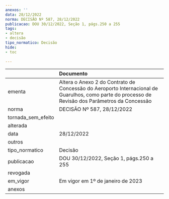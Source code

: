 ```yaml
---
anexos: ''
data: 28/12/2022
norma: DECISÃO Nº 587, 28/12/2022
publicacao: DOU 30/12/2022, Seção 1, págs.250 a 255
tags:
- altera
- decisão
tipo_normatico: Decisão
hide: 
- toc 
 
---
```


|                    | Documento                                                                                                                                        |
|:-------------------|:-------------------------------------------------------------------------------------------------------------------------------------------------|
| ementa             | Altera o Anexo 2 do Contrato de Concessão do Aeroporto Internacional de Guarulhos, como parte do processo de Revisão dos Parâmetros da Concessão |
| norma              | DECISÃO Nº 587, 28/12/2022                                                                                                                       |
| tornada_sem_efeito |                                                                                                                                                  |
| alterada           |                                                                                                                                                  |
| data               | 28/12/2022                                                                                                                                       |
| outros             |                                                                                                                                                  |
| tipo_normatico     | Decisão                                                                                                                                          |
| publicacao         | DOU 30/12/2022, Seção 1, págs.250 a 255                                                                                                          |
| revogada           |                                                                                                                                                  |
| em_vigor           | Em vigor em 1º de janeiro de 2023                                                                                                                |
| anexos             |                                                                                                                                                  |